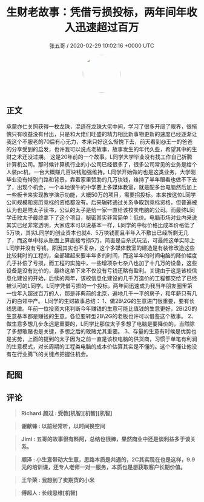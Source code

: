 <h1 align="center">生财老故事：凭借亏损投标，两年间年收入迅速超过百万</h1>
<p align="center">
    <a>张五哥 / 2020-02-29 10:02:16 &#43;0000 UTC</a>
</p>

<div align="center">
    <img src="https://images.zsxq.com/FgG0X9EnxRQVlX6M5uH1Ftrc3KNv?e=1590940799&amp;token=kIxbL07-8jAj8w1n4s9zv64FuZZNEATmlU_Vm6zD:W5htuLUMsu-oyJkDnSBmlG6Sdd0=" width="100" height="100" style="border:1px solid;border-radius:50%; color:#ffffff"/>
</div>

## 正文

<div>
 
承蒙亦仁关照获得一枚龙珠，混迹在龙珠大佬中间，学习了很多开阔了眼界，很惭愧只有收益没有付出，只是和大佬们旺盛的精力相比新事物更新的速度已经逐渐让我这个不服老的70后有心无力，本来只好这么惭愧下去，前天看到@王一的爸爸 的分享受到的启发，也许我可以说点老故事，故事发生的年代久些，希望其中的生财之术还没过期。
这是20年前的一个故事。L同学大学毕业没有找工作自己折腾计算机公司。那时候计算机行业的小公司已经很多了，很多公司常见的业务是给个人装pc机，一台大概赚几百块钱勉强维持。L同学开始做的也是这类业务，大学刚毕业没有特别门路和背景，靠着家里赞助的几万块钱，维持了半年眼看也做不下去了，出现个机会，一个本地很牛的中学要上多媒体教室，就是配多台电脑然后加上一些板卡来实现教学演示功能，大概50万的项目，需要招投标。本来按这位L同学公司规模和资历竞标的资格都没有。后来辗转通过关系争取到竞标资格，但普遍被认为也是陪太子读书，公认的太子是给一家一直给该校卖电脑的公司。而最终L同学击败太子最终拿下了这个项目，秘密其实非常简单：低价。电脑市场对业内来说其实已经非常透明，大家成本可以说基本一样，L同学的中标价格比成本价格低了5万块，其实L同学的创业资本也就4、5万块钱而且半年入不敷出已经所剩无几了，而这单中标从账面上算直接亏损5万，简直是自杀式玩法，可最终这单实际上L同学并没有亏钱，原因其实也不复杂，这个多媒体教室的建造是有装修改造这些比较耗时的工程的，全部建起来要半年多的时间，而这半年的时间电脑的降价幅度几乎补偿了亏损，而工程的实施中，一些增项杂七杂八也加了十几万的设备，这些设备是没有比价的，最终这单下来不仅没有亏钱还略有盈利。关键由于这是该校信息化建设的开始，后续的两年，该校信息化建设的几千万造价的工程都交给了已经被认可的L同学。L同学凭借亏损的一个投标，两年间迅速成为我当年朋友圈里第一位年入超过百万的人，那是非典前的北京，遍地几千一平的房子，和年薪只有几万的白领中产。
L同学的生财故事总结：
1、做2B\2G的生意进门很重要，要有长线思维。年前一位投资大佬判断今年赚钱的生意可能比值钱的生意更好，2B\2G的生意基本都是赚钱的生意。各位要转型2B\2G的老板也许可以借鉴这个故事。
2、做生意多想几步永远是重要的，L同学比那位太子多想了电脑是要降价的，当然除了多想敢赌也是关键，多想之后的敢赌尤其重要。
3、存量的生意有时候是优势也是劣势，上面的提到的太子因为之前一直是该校电脑的供货商，习惯于单笔有利润的生意模式，对长周期的工程类电脑的成本价估算其实是不懂的。这个不懂让他没有在行业腾飞的关键点把握住机会。
</div>

## 配图
<div class="image" align="center">

</div>

## 评论

<div align="left">
<div>

<blockquote >
<span> <strong>Richard.颜过 : 受教[机智][机智][机智] </strong></span>
</blockquote>

<blockquote >
<span> <strong>谢献锋 : 以前经常听，以时间换空间 </strong></span>
</blockquote>

<blockquote >
<span> <strong>Jimi : 五哥的故事很有料阿，总结也很棒，果然商业中还是谈利益多于谈关系。 </strong></span>
</blockquote>

<blockquote >
<span> <strong>顺泽 : 小生意带动大生意，思路本质是共通的，2C其实现在也是这样，9.9元的培训课，还专人老师一对一服务，本质也是想获取客户长期价值。 </strong></span>
</blockquote>

<blockquote >
<span> <strong>王华荣 : 我想到了卖期货的小米 </strong></span>
</blockquote>

<blockquote >
<span> <strong>傅超人 : 长线思维[机智] </strong></span>
</blockquote>

</div>
</div>